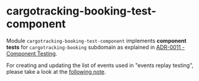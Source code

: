 # cargotracking-booking-test-component

Module `cargotracking-booking-test-component` implements **component tests** for `cargotracking-booking` subdomain as explained in
[ADR-0011 - Component Testing](../../../../../../../support/documentation/adr/content/0011-component-testing.md).

For creating and updating the list of events used in "events replay testing", please take a look at the [following note](../../../../../../../support/documentation/note/eventListForReplayPreparation.md).
